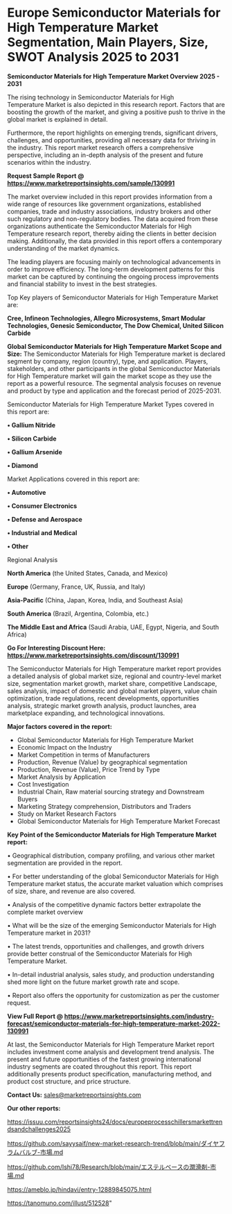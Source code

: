 # Europe Semiconductor Materials for High Temperature Market Segmentation, Main Players, Size, SWOT Analysis 2025 to 2031

<Strong> Semiconductor Materials for High Temperature Market Overview 2025 - 2031</strong>

The rising technology in Semiconductor Materials for High Temperature Market is also depicted in this research report. Factors that are boosting the growth of the market, and giving a positive push to thrive in the global market is explained in detail.

Furthermore, the report highlights on emerging trends, significant drivers, challenges, and opportunities, providing all necessary data for thriving in the industry. This report market research offers a comprehensive perspective, including an in-depth analysis of the present and future scenarios within the industry.

<strong>Request Sample Report @ <a href=https://www.marketreportsinsights.com/sample/130991>https://www.marketreportsinsights.com/sample/130991</a></strong>

The market overview included in this report provides information from a wide range of resources like government organizations, established companies, trade and industry associations, industry brokers and other such regulatory and non-regulatory bodies. The data acquired from these organizations authenticate the Semiconductor Materials for High Temperature research report, thereby aiding the clients in better decision making. Additionally, the data provided in this report offers a contemporary understanding of the market dynamics.

The leading players are focusing mainly on technological advancements in order to improve efficiency. The long-term development patterns for this market can be captured by continuing the ongoing process improvements and financial stability to invest in the best strategies.

Top Key players of Semiconductor Materials for High Temperature Market are:

<strong>Cree, Infineon Technologies, Allegro Microsystems, Smart Modular Technologies, Genesic Semiconductor, The Dow Chemical, United Silicon Carbide</strong>

<strong><b>Global Semiconductor Materials for High Temperature Market Scope and Size:</b></strong>
The Semiconductor Materials for High Temperature market is declared segment by company, region (country), type, and application. Players, stakeholders, and other participants in the global Semiconductor Materials for High Temperature market will gain the market scope as they use the report as a powerful resource. The segmental analysis focuses on revenue and product by type and application and the forecast period of 2025-2031.

Semiconductor Materials for High Temperature Market Types covered in this report are:

<strong>• Gallium Nitride

• Silicon Carbide

• Gallium Arsenide

• Diamond</strong>

Market Applications covered in this report are:

<strong>• Automotive

• Consumer Electronics

• Defense and Aerospace

• Industrial and Medical

• Other</strong> 

Regional Analysis

<strong>North America</strong> (the United States, Canada, and Mexico)

<strong>Europe</strong> (Germany, France, UK, Russia, and Italy)

<strong>Asia-Pacific</strong> (China, Japan, Korea, India, and Southeast Asia)

<strong>South America</strong> (Brazil, Argentina, Colombia, etc.)

<strong>The Middle East and Africa</strong> (Saudi Arabia, UAE, Egypt, Nigeria, and South Africa)

<strong>Go For Interesting Discount Here: <a href=https://www.marketreportsinsights.com/discount/130991>https://www.marketreportsinsights.com/discount/130991</a></strong>

The Semiconductor Materials for High Temperature market report provides a detailed analysis of global market size, regional and country-level market size, segmentation market growth, market share, competitive Landscape, sales analysis, impact of domestic and global market players, value chain optimization, trade regulations, recent developments, opportunities analysis, strategic market growth analysis, product launches, area marketplace expanding, and technological innovations.

<strong><b>Major factors covered in the report:</b></strong>
<ul>
  <li>Global Semiconductor Materials for High Temperature Market </li>
  <li>Economic Impact on the Industry</li>
  <li>Market Competition in terms of Manufacturers</li>
  <li>Production, Revenue (Value) by geographical segmentation</li>
  <li>Production, Revenue (Value), Price Trend by Type</li>
  <li>Market Analysis by Application</li>
  <li>Cost Investigation</li>
  <li>Industrial Chain, Raw material sourcing strategy and Downstream Buyers</li>
  <li>Marketing Strategy comprehension, Distributors and Traders</li>
  <li>Study on Market Research Factors</li>
  <li>Global Semiconductor Materials for High Temperature Market Forecast</li>
</ul>

<strong><b>Key Point of the Semiconductor Materials for High Temperature Market report:</b></strong>

• Geographical distribution, company profiling, and various other market segmentation are provided in the report.

• For better understanding of the global Semiconductor Materials for High Temperature market status, the accurate market valuation which comprises of size, share, and revenue are also covered.

• Analysis of the competitive dynamic factors better extrapolate the complete market overview

• What will be the size of the emerging Semiconductor Materials for High Temperature market in 2031?

• The latest trends, opportunities and challenges, and growth drivers provide better construal of the Semiconductor Materials for High Temperature Market.

• In-detail industrial analysis, sales study, and production understanding shed more light on the future market growth rate and scope.

• Report also offers the opportunity for customization as per the customer request.

<strong><b>View Full Report @ <a href=https://www.marketreportsinsights.com/industry-forecast/semiconductor-materials-for-high-temperature-market-2022-130991>https://www.marketreportsinsights.com/industry-forecast/semiconductor-materials-for-high-temperature-market-2022-130991</a></b></strong>


At last, the Semiconductor Materials for High Temperature Market report includes investment come analysis and development trend analysis. The present and future opportunities of the fastest growing international industry segments are coated throughout this report. This report additionally presents product specification, manufacturing method, and product cost structure, and price structure.

<strong>Contact Us:</strong>
sales@marketreportsinsights.com

<strong>Our other reports:</strong>

<a href=https://issuu.com/reportsinsights24/docs/europeprocesschillersmarkettrendsandchallenges2025>https://issuu.com/reportsinsights24/docs/europeprocesschillersmarkettrendsandchallenges2025</a>

<a href=https://github.com/sayysaif/new-market-research-trend/blob/main/ダイヤフラムバルブ-市場.md>https://github.com/sayysaif/new-market-research-trend/blob/main/ダイヤフラムバルブ-市場.md</a>

<a href=https://github.com/Ishi78/Research/blob/main/エステルベースの潤滑剤-市場.md>https://github.com/Ishi78/Research/blob/main/エステルベースの潤滑剤-市場.md</a>

<a href=https://ameblo.jp/hindavi/entry-12889845075.html>https://ameblo.jp/hindavi/entry-12889845075.html</a>

<a href=https://tanomuno.com/illust/512528>https://tanomuno.com/illust/512528</a>"
